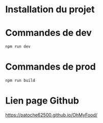 # Installation du projet

# Commandes de dev
```
npm run dev 
```

# Commandes de prod
```
npm run build
```

# Lien page Github

https://patoche62500.github.io/OhMyFood/

